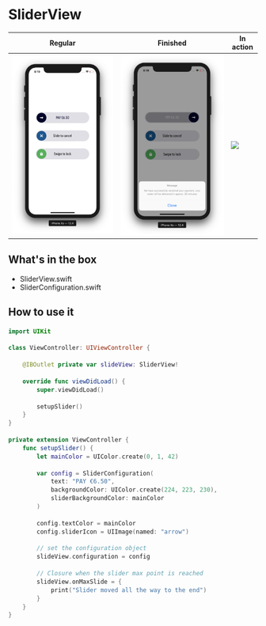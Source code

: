 # SliderView

| Regular | Finished | In action |
| ------ | ------ | ------ |
| ![regular](https://github.com/cristhianleonli/codeland/blob/main/SlideButton/screenshots/screen_1.png) | ![finished](https://github.com/cristhianleonli/codeland/blob/main/SlideButton/screenshots/screen_2.png) | <img src="https://github.com/cristhianleonli/codeland/blob/main/SlideButton/screenshots/quick_video.gif" width="900"> |

## What's in the box
- SliderView.swift
- SliderConfiguration.swift

## How to use it

```swift
import UIKit

class ViewController: UIViewController {

    @IBOutlet private var slideView: SliderView!
    
    override func viewDidLoad() {
        super.viewDidLoad()

        setupSlider()
    }
}

private extension ViewController {
    func setupSlider() {
        let mainColor = UIColor.create(0, 1, 42)
        
        var config = SliderConfiguration(
            text: "PAY €6.50",
            backgroundColor: UIColor.create(224, 223, 230),
            sliderBackgroundColor: mainColor
        )
        
        config.textColor = mainColor
        config.sliderIcon = UIImage(named: "arrow")
        
        // set the configuration object
        slideView.configuration = config
        
        // Closure when the slider max point is reached
        slideView.onMaxSlide = {
            print("Slider moved all the way to the end")
        }
    }
}
```

